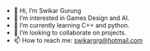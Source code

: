 - 👋 Hi, I’m Swikar Gurung
- 👀 I’m interested in Games Design and AI.
- 🌱 I’m currently learning C++ and python.
- 💞️ I’m looking to collaborate on projects.
- 📫 How to reach me: swikargrg@hotmail.com

<!---
sg1725m/sg1725m is a ✨ special ✨ repository because its `README.md` (this file) appears on your GitHub profile.
You can click the Preview link to take a look at your changes.
--->
